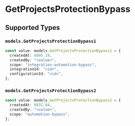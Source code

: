 # GetProjectsProtectionBypass


## Supported Types

### `models.GetProjectsProtectionBypass1`

```typescript
const value: models.GetProjectsProtectionBypass1 = {
  createdAt: 6095.19,
  createdBy: "<value>",
  scope: "integration-automation-bypass",
  integrationId: "<id>",
  configurationId: "<id>",
};
```

### `models.GetProjectsProtectionBypass2`

```typescript
const value: models.GetProjectsProtectionBypass2 = {
  createdAt: 9831.64,
  createdBy: "<value>",
  scope: "automation-bypass",
};
```

